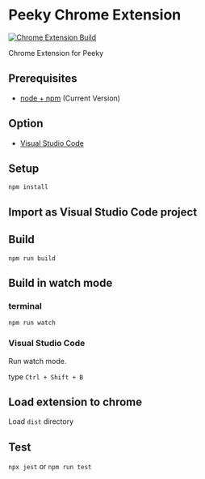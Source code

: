 # Peeky Chrome Extension

[![Chrome Extension Build](https://github.com/ErikDombi/Peeky/actions/workflows/chrome-extension-build.yml/badge.svg)](https://github.com/ErikDombi/Peeky/actions/workflows/chrome-extension-build.yml)

Chrome Extension for Peeky

## Prerequisites

* [node + npm](https://nodejs.org/) (Current Version)

## Option

* [Visual Studio Code](https://code.visualstudio.com/)

## Setup

```
npm install
```

## Import as Visual Studio Code project

## Build

```
npm run build
```

## Build in watch mode

### terminal

```
npm run watch
```

### Visual Studio Code

Run watch mode.

type `Ctrl + Shift + B`

## Load extension to chrome

Load `dist` directory

## Test
`npx jest` or `npm run test`
